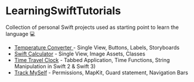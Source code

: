 # LearningSwiftTutorials
Collection of personal Swift projects used as starting point to learn the language 💻 

- [Temperature Converter ](https://github.com/dragosrobertn/TemperatureConverter) - Single View, Buttons, Labels, Storyboards
- [Swift Calculator](https://github.com/dragosrobertn/SwiftCalculator) - Single View, Image Assets, Classes
- [Time Travel Clock](https://github.com/dragosrobertn/TimeTravelClock) -  Tabbed Application, Time Functions, String Manipulation in Swift 2 & Swift 3)
- [Track MySelf](https://github.com/dragosrobertn/TrackMySelf) - Permissions, MapKit, Guard statement, Navigation Bars
